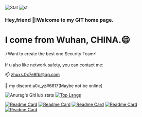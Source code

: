 ![Stat](https://img.shields.io/github/followers/518651?style=social)
![st](https://img.shields.io/github/forks/518651/0x7E9FB-Net-Project?style=social)
### Hey,friend 👋!Walcome to my GIT home page.

# I come from Wuhan, CHINA.😄

⚡Want to create the best one Security Team⚡

If u also like network safety, you can contact me:

📫 zhuxs.0x7e9fb@qq.com

🌱  my discord:a0x_yz#6617(Maybe not be online)

![Anurag's GitHub stats](https://github-readme-stats.vercel.app/api?username=518651&show_icons=true&theme=algolia&locale=cn)    [![Top Langs](https://github-readme-stats.vercel.app/api/top-langs/?username=518651&layout=compact)](https://github.com/anuraghazra/github-readme-stats)

[![Readme Card](https://github-readme-stats.vercel.app/api/pin/?username=518651&repo=WaotoCry&show_owner=518651)](https://github.com/518651/WaotoCry)
[![Readme Card](https://github-readme-stats.vercel.app/api/pin/?username=518651&repo=WZ_AI_SERVER_FTP&show_owner=518651)](https://github.com/518651/WZ_AI_SERVER_FTP)
[![Readme Card](https://github-readme-stats.vercel.app/api/pin/?username=518651&repo=AUTO-AI-GUI&show_owner=518651)](https://github.com/518651/AUTO-AI-GUI)
[![Readme Card](https://github-readme-stats.vercel.app/api/pin/?username=518651&repo=BiliBili_DanMu_Game_Project&show_owner=518651)](https://github.com/518651/BiliBili_DanMu_Game_Project)
[![Readme Card](https://github-readme-stats.vercel.app/api/pin/?username=518651&repo=WaotoCryV2&show_owner=518651)](https://github.com/518651/0x7E9FB-Net-Project)



<!--
**518651/518651** is a ✨ _special_ ✨ repository because its `README.md` (this file) appears on your GitHub profile.

Here are some ideas to get you started:

- 🔭 I’m currently working on ...
- 🌱 I’m currently learning ...
- 👯 I’m looking to collaborate on ...
- 🤔 I’m looking for help with ...
- 💬 Ask me about ...
- 📫 How to reach me: ...
- 😄 Pronouns: ...
- ⚡ Fun fact: ...
-->
